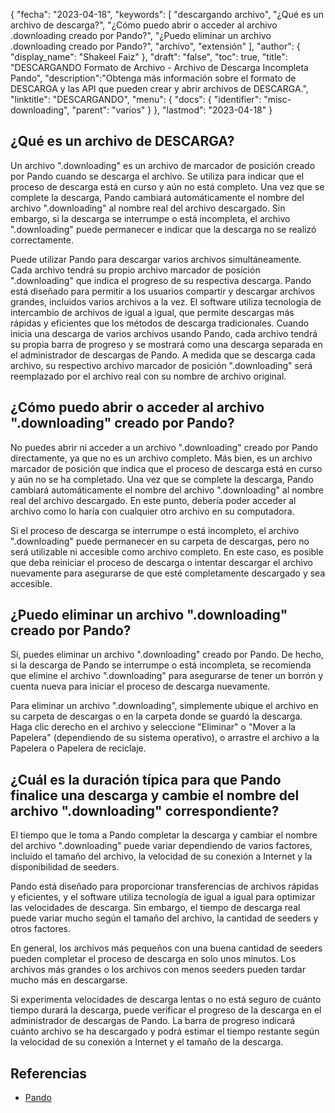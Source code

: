 {
"fecha": "2023-04-18",
  "keywords": [
"descargando archivo",
"¿Qué es un archivo de descarga?",
"¿Cómo puedo abrir o acceder al archivo .downloading creado por Pando?",
"¿Puedo eliminar un archivo .downloading creado por Pando?",
"archivo",
"extensión"
],
  "author": {
"display_name": "Shakeel Faiz"
},
"draft": "false",
"toc": true,
"title": "DESCARGANDO Formato de Archivo - Archivo de Descarga Incompleta Pando",
  "description":"Obtenga más información sobre el formato de DESCARGA y las API que pueden crear y abrir archivos de DESCARGA.",
"linktitle": "DESCARGANDO",
  "menu": {
    "docs": {
      "identifier": "misc-downloading",
"parent": "varios"
}
},
"lastmod": "2023-04-18"
}

## ¿Qué es un archivo de DESCARGA?

Un archivo ".downloading" es un archivo de marcador de posición creado por Pando cuando se descarga el archivo. Se utiliza para indicar que el proceso de descarga está en curso y aún no está completo. Una vez que se complete la descarga, Pando cambiará automáticamente el nombre del archivo ".downloading" al nombre real del archivo descargado. Sin embargo, si la descarga se interrumpe o está incompleta, el archivo ".downloading" puede permanecer e indicar que la descarga no se realizó correctamente.

Puede utilizar Pando para descargar varios archivos simultáneamente. Cada archivo tendrá su propio archivo marcador de posición ".downloading" que indica el progreso de su respectiva descarga. Pando está diseñado para permitir a los usuarios compartir y descargar archivos grandes, incluidos varios archivos a la vez. El software utiliza tecnología de intercambio de archivos de igual a igual, que permite descargas más rápidas y eficientes que los métodos de descarga tradicionales. Cuando inicia una descarga de varios archivos usando Pando, cada archivo tendrá su propia barra de progreso y se mostrará como una descarga separada en el administrador de descargas de Pando. A medida que se descarga cada archivo, su respectivo archivo marcador de posición ".downloading" será reemplazado por el archivo real con su nombre de archivo original.

## ¿Cómo puedo abrir o acceder al archivo ".downloading" creado por Pando?

No puedes abrir ni acceder a un archivo ".downloading" creado por Pando directamente, ya que no es un archivo completo. Más bien, es un archivo marcador de posición que indica que el proceso de descarga está en curso y aún no se ha completado. Una vez que se complete la descarga, Pando cambiará automáticamente el nombre del archivo ".downloading" al nombre real del archivo descargado. En este punto, debería poder acceder al archivo como lo haría con cualquier otro archivo en su computadora.

Si el proceso de descarga se interrumpe o está incompleto, el archivo ".downloading" puede permanecer en su carpeta de descargas, pero no será utilizable ni accesible como archivo completo. En este caso, es posible que deba reiniciar el proceso de descarga o intentar descargar el archivo nuevamente para asegurarse de que esté completamente descargado y sea accesible.

## ¿Puedo eliminar un archivo ".downloading" creado por Pando?

Sí, puedes eliminar un archivo ".downloading" creado por Pando. De hecho, si la descarga de Pando se interrumpe o está incompleta, se recomienda que elimine el archivo ".downloading" para asegurarse de tener un borrón y cuenta nueva para iniciar el proceso de descarga nuevamente.

Para eliminar un archivo ".downloading", simplemente ubique el archivo en su carpeta de descargas o en la carpeta donde se guardó la descarga. Haga clic derecho en el archivo y seleccione "Eliminar" o "Mover a la Papelera" (dependiendo de su sistema operativo), o arrastre el archivo a la Papelera o Papelera de reciclaje.

## ¿Cuál es la duración típica para que Pando finalice una descarga y cambie el nombre del archivo ".downloading" correspondiente?

El tiempo que le toma a Pando completar la descarga y cambiar el nombre del archivo ".downloading" puede variar dependiendo de varios factores, incluido el tamaño del archivo, la velocidad de su conexión a Internet y la disponibilidad de seeders.

Pando está diseñado para proporcionar transferencias de archivos rápidas y eficientes, y el software utiliza tecnología de igual a igual para optimizar las velocidades de descarga. Sin embargo, el tiempo de descarga real puede variar mucho según el tamaño del archivo, la cantidad de seeders y otros factores.

En general, los archivos más pequeños con una buena cantidad de seeders pueden completar el proceso de descarga en solo unos minutos. Los archivos más grandes o los archivos con menos seeders pueden tardar mucho más en descargarse.

Si experimenta velocidades de descarga lentas o no está seguro de cuánto tiempo durará la descarga, puede verificar el progreso de la descarga en el administrador de descargas de Pando. La barra de progreso indicará cuánto archivo se ha descargado y podrá estimar el tiempo restante según la velocidad de su conexión a Internet y el tamaño de la descarga.

## Referencias
* [Pando](https://download.cnet.com/Pando/3000-2196_4-10546621.html)

